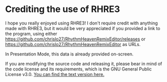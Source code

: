 # Crediting the use of RHRE3

I hope you really enjoyed using RHRE3! I don't require credit with anything
made with RHRE3, but it would be very appreciated if you provided a link
to the program, using either https://github.com/chrislo27/RhythmHeavenRemixEditor/releases or https://github.com/chrislo27/RhythmHeavenRemixEditor
as URLs.

In Presentation Mode, this data is already provided on-screen.

If you are modifying the source code and releasing it, please bear in mind of the code license and its requirements, which is the GNU General Public License v3.0.
[You can find the text version here.](https://github.com/chrislo27/RhythmHeavenRemixEditor/blob/master/LICENSE.txt)
